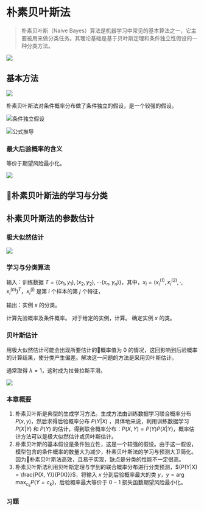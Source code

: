 # 朴素贝叶斯法

> 朴素贝叶斯（Naive Bayes）算法是机器学习中常见的基本算法之一，它主要被用来做分类任务。其理论基础是基于贝叶斯定理和条件独立性假设的一种分类方法。

![](http://ofqm89vhw.bkt.clouddn.com/9a1a0c1e1b72dc54996c447f2ee34423.png)

## 基本方法

![](http://ofqm89vhw.bkt.clouddn.com/be0eaabeb5d729b7dfdf4745f2a7efc1.png)

朴素贝叶斯法对条件概率分布做了条件独立的假设，是一个较强的假设。

![条件独立假设](http://ofqm89vhw.bkt.clouddn.com/b8833717199512a73d9e39f60f4af353.png)

![公式推导](http://ofqm89vhw.bkt.clouddn.com/26f5894071c57e83e72297a784d8455f.png)

### 最大后验概率的含义

等价于期望风险最小化。

![](http://ofqm89vhw.bkt.clouddn.com/4d402ee0bd8f22472b12a3e512e5ef64.png)

## 朴素贝叶斯法的学习与分类

## 朴素贝叶斯法的参数估计

### 极大似然估计

![](http://ofqm89vhw.bkt.clouddn.com/1def46d88b94835b7919f39ca56355dd.png)

### 学习与分类算法

输入：训练数据 ${T = \{(x_1, y_1), (x_2, y_2), \cdots (x_n, y_n)}\}$，其中，${x_i = (x_i^{(1)}, x_i^{(2)}, \cdot, x_i^{(n)})^T}$，${x_i^{(j)}}$ 是第 ${i}$ 个样本的第 ${j}$ 个特征，

输出：实例 ${x}$ 的分类。

计算先验概率及条件概率。
对于给定的实例，计算。
确定实例 ${x}$ 的类。

### 贝叶斯估计

用极大似然估计可能会出现所要估计的概率值为 ${0}$ 的情况，这回影响到后验概率的计算结果，使分类产生偏差。解决这一问题的方法是采用贝叶斯估计。

通常取得 ${\lambda = 1}$，这时成为拉普拉斯平滑。

![](http://ofqm89vhw.bkt.clouddn.com/0fd281538f1c05a55549ecd66a6af84d.png)

### 本章概要

1. 朴素贝叶斯是典型的生成学习方法。生成方法由训练数据学习联合概率分布 ${P(x, y)}$，然后求得后验概率分布 ${P(Y|X)}$ ，具体地来说，利用训练数据学习 ${P(X|Y)}$ 和 ${P(Y)}$ 的估计，得到联合概率分布：${P(X, Y) = P(Y) P(X|Y)}$，概率估计方法可以是极大似然估计或贝叶斯估计。
1. 朴素贝叶斯的基本假设是条件独立性，这是一个较强的假设。由于这一假设，模型包含的条件概率的数量大为减少，朴素贝叶斯法的学习与预测大卫简化。因为朴素贝叶斯法高效，且易于实现，缺点是分类的性能不一定很高。
1. 朴素贝叶斯法利用贝叶斯定理与学到的联合概率分布进行分类预测，${P(Y|X) = \frac{P(X, Y)}{P(X)}}$，将输入 ${x}$ 分到后验概率最大的类 ${y}$，${y = \arg \max_{c_k} P(Y = c_k)}$，后验概率最大等价于 ${0-1}$ 损失函数期望风险最小化。

### 习题